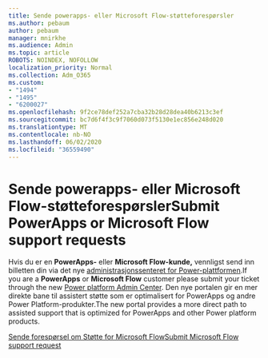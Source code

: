 ```yaml
---
title: Sende powerapps- eller Microsoft Flow-støtteforespørsler
ms.author: pebaum
author: pebaum
manager: mnirkhe
ms.audience: Admin
ms.topic: article
ROBOTS: NOINDEX, NOFOLLOW
localization_priority: Normal
ms.collection: Adm_O365
ms.custom:
- "1494"
- "1495"
- "6200027"
ms.openlocfilehash: 9f2ce78def252a7cba32b28d28dea40b6213c3ef
ms.sourcegitcommit: bc7d6f4f3c9f7060d073f5130e1ec856e248d020
ms.translationtype: MT
ms.contentlocale: nb-NO
ms.lasthandoff: 06/02/2020
ms.locfileid: "36559490"
---
```

# <a name="submit-powerapps-or-microsoft-flow-support-requests"></a><span data-ttu-id="57e9c-102">Sende powerapps- eller Microsoft Flow-støtteforespørsler</span><span class="sxs-lookup"><span data-stu-id="57e9c-102">Submit PowerApps or Microsoft Flow support requests</span></span>

<span data-ttu-id="57e9c-103">Hvis du er en **PowerApps-** eller **Microsoft Flow-kunde,** vennligst send inn billetten din via det nye [administrasjonssenteret for Power-plattformen](https://admin.powerplatform.microsoft.com/support?newTicket&product=15819).</span><span class="sxs-lookup"><span data-stu-id="57e9c-103">If you are a **PowerApps** or **Microsoft Flow** customer please submit your ticket through the new [Power platform Admin Center](https://admin.powerplatform.microsoft.com/support?newTicket&product=15819).</span></span> <span data-ttu-id="57e9c-104">Den nye portalen gir en mer direkte bane til assistert støtte som er optimalisert for PowerApps og andre Power Platform-produkter.</span><span class="sxs-lookup"><span data-stu-id="57e9c-104">The new portal provides a more direct path to assisted support that is optimized for PowerApps and other Power platform products.</span></span>

[<span data-ttu-id="57e9c-105">Sende forespørsel om Støtte for Microsoft Flow</span><span class="sxs-lookup"><span data-stu-id="57e9c-105">Submit Microsoft Flow support request</span></span>](https://admin.powerplatform.microsoft.com/support?newTicket&product=Flow)